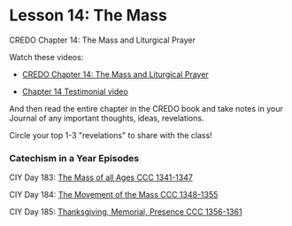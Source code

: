 # Lesson 14: The Mass

CREDO Chapter 14: The Mass and Liturgical Prayer

Watch these videos:

- [CREDO Chapter 14: The Mass and Liturgical Prayer](https://fast.wistia.net/embed/iframe/cb2b0icpas)


- [Chapter 14 Testimonial video](https://fast.wistia.net/embed/iframe/qpxtiea939)


And then read the entire chapter in the CREDO book and take notes in your Journal of any important thoughts, ideas, revelations.

Circle your top 1-3 "revelations" to share with the class!

### Catechism in a Year Episodes
CIY Day 183: [The Mass of all Ages CCC 1341-1347](https://share.fireside.fm/episode/gs5CXE6m+WOI-qnNY)

CIY Day 184: [The Movement of the Mass CCC 1348-1355](https://share.fireside.fm/episode/gs5CXE6m+evY1OcT3)

CIY Day 185: [Thanksgiving, Memorial, Presence CCC 1356-1361](https://share.fireside.fm/episode/gs5CXE6m+clT30BLJ)

